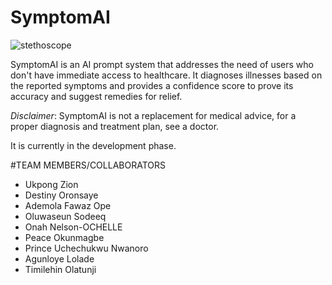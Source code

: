 # SymptomAI
![stethoscope](https://imageio.forbes.com/specials-images/imageserve/62911281f3fe1b1e2edf131b//960x0.jpg?format=jpg&width=1440)

SymptomAI is an AI prompt system that addresses the need of users who don't have immediate access to healthcare. It diagnoses illnesses based on the reported symptoms and provides a confidence score to prove its accuracy and suggest remedies for relief.

*Disclaimer*: SymptomAI is not a replacement for medical advice, for a proper diagnosis and treatment plan, see a doctor.

It is currently in the development phase.

#TEAM MEMBERS/COLLABORATORS
+ Ukpong Zion
+ Destiny Oronsaye
+ Ademola Fawaz Ope
+ Oluwaseun Sodeeq
+ Onah Nelson-OCHELLE
+ Peace Okunmagbe
+ Prince Uchechukwu Nwanoro
+ Agunloye Lolade
+ Timilehin Olatunji
